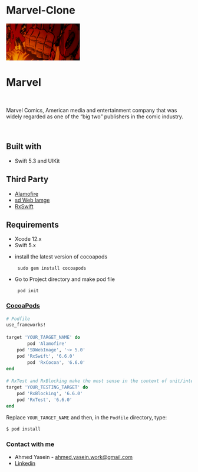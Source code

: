 # Marvel-Clone


<img src="https://github.com/AhmedYasein/Marvel-Clone/blob/main/gif-marvel-53.gif" width=200 height=100 />

<h1 align= "left"> Marvel </h1>

<br>



Marvel Comics, American media and entertainment company that was widely regarded as one of the “big two” publishers in the comic industry.

<br>
<p align="center">
</p>



## Built with
- Swift 5.3 and UIKit 

## Third Party
- [Alamofire](https://github.com/Alamofire/Alamofire) 
- [sd Web Iamge](https://github.com/SDWebImage/SDWebImage)
- [RxSwift](https://github.com/ReactiveX/RxSwift)


## Requirements

* Xcode 12.x
* Swift 5.x

- install the latest version of cocoapods 

       sudo gem install cocoapods

- Go to Project directory and make pod file

       pod init

### [CocoaPods](https://guides.cocoapods.org/using/using-cocoapods.html)

```ruby
# Podfile
use_frameworks!

target 'YOUR_TARGET_NAME' do
        pod 'Alamofire'
	pod 'SDWebImage', '~> 5.0'
	pod 'RxSwift', '6.6.0'
    	pod 'RxCocoa', '6.6.0'
end

# RxTest and RxBlocking make the most sense in the context of unit/integration tests
target 'YOUR_TESTING_TARGET' do
    pod 'RxBlocking', '6.6.0'
    pod 'RxTest', '6.6.0'
end
```

Replace `YOUR_TARGET_NAME` and then, in the `Podfile` directory, type:

```bash
$ pod install
```

  
<h3 align="left">Contact with me</h3>

 -  Ahmed Yasein - ahmed.yasein.work@gmail.com
 -  [Linkedin](https://www.linkedin.com/in/ahmedyasein/)
